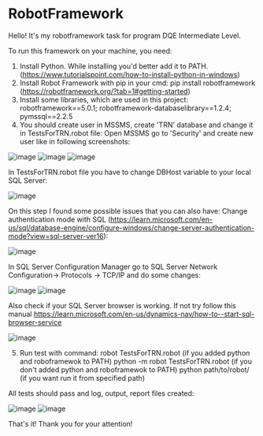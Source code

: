 # RobotFramework

Hello! It's my robotframework task for program DQE Intermediate Level.

To run this framework on your machine, you need:
1. Install Python. While installing you'd better add it to PATH. (https://www.tutorialspoint.com/how-to-install-python-in-windows)
2. Install Robot Framework with pip in your cmd: pip install robotframework (https://robotframework.org/?tab=1#getting-started)
3. Install some libraries, which are used in this project: robotframework==5.0.1; robotframework-databaselibrary==1.2.4; pymssql==2.2.5
4. You should create user in MSSMS, create 'TRN' database and change it in TestsForTRN.robot file:
Open MSSMS go to 'Security' and create new user like in following screenshots:

  ![image](https://user-images.githubusercontent.com/104168878/231379337-75fccd2a-ed5e-4016-a64a-5566edb01bca.png)
  ![image](https://user-images.githubusercontent.com/104168878/231379925-07fa35ce-5182-4f7a-8db0-0794743d6201.png)
  ![image](https://user-images.githubusercontent.com/104168878/231380023-e561a3f0-ee37-4f89-b93d-4880e6548a2e.png)
  
In TestsForTRN.robot file you have to change DBHost variable to your local SQL Server:

  ![image](https://user-images.githubusercontent.com/104168878/231380749-0723b614-dfe0-4249-812b-d67ace459fb6.png)
  
On this step I found some possible issues that you can also have:
Change authentication mode with SQL (https://learn.microsoft.com/en-us/sql/database-engine/configure-windows/change-server-authentication-mode?view=sql-server-ver16):

  ![image](https://user-images.githubusercontent.com/104168878/231382099-71b71872-114f-4e68-a1f9-e1160ec6ba0a.png)
  
In SQL Server Configuration Manager go to SQL Server Network Configuration-> Protocols -> TCP/IP and do some changes:

  ![image](https://user-images.githubusercontent.com/104168878/231383108-70d3171f-86e7-4578-91bc-e2ee4868581b.png)
  ![image](https://user-images.githubusercontent.com/104168878/231383627-f98f989d-bc25-47d9-b444-23e229439bfa.png)
  
Also check if your SQL Server browser is working. If not try follow this manual https://learn.microsoft.com/en-us/dynamics-nav/how-to--start-sql-browser-service

  ![image](https://user-images.githubusercontent.com/104168878/231384172-86600106-3d08-4b94-919f-99be3efc8f4e.png)
  
5. Run test with command: 
  robot TestsForTRN.robot (if you added python and roboframewok to PATH)
  python -m robot TestsForTRN.robot (if you don't added python and roboframewok to PATH)
  python path/to/robot/ (if you want run it from specified path)
  
  All tests should pass and log, output, report files created:

  ![image](https://user-images.githubusercontent.com/104168878/231386052-00a125b0-d2ba-44f9-9dd3-2cc297f91c41.png)
  ![image](https://user-images.githubusercontent.com/104168878/231386539-fefe1e3d-cfdc-47d5-96d8-8b5eb877b812.png)

That's it! Thank you for your attention!

   
